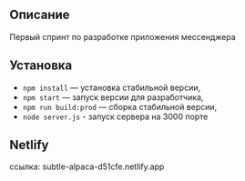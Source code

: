 ## Описание

Первый спринт по разработке приложения мессенджера

## Установка

- `npm install` — установка стабильной версии,
- `npm start` — запуск версии для разработчика,
- `npm run build:prod` — сборка стабильной версии,
- `node server.js` - запуск сервера на 3000 порте

## Netlify

ссылка: subtle-alpaca-d51cfe.netlify.app